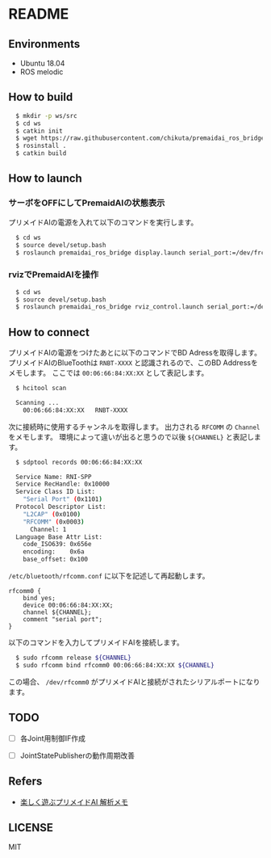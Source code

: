 # README

## Environments
* Ubuntu 18.04
* ROS melodic

## How to build

```bash
  $ mkdir -p ws/src
  $ cd ws
  $ catkin init
  $ wget https://raw.githubusercontent.com/chikuta/premaidai_ros_bridge/master/premaidai_ros_bridge.rosinstall .rosinstall
  $ rosinstall .
  $ catkin build
```

## How to launch

### サーボをOFFにしてPremaidAIの状態表示

プリメイドAIの電源を入れて以下のコマンドを実行します。

```bash
  $ cd ws
  $ source devel/setup.bash
  $ roslaunch premaidai_ros_bridge display.launch serial_port:=/dev/frcomm0 servo_off_mode:=true
```

### rvizでPremaidAIを操作

```bash
  $ cd ws
  $ source devel/setup.bash
  $ roslaunch premaidai_ros_bridge rviz_control.launch serial_port:=/dev/frcomm0
```

## How to connect

プリメイドAIの電源をつけたあとに以下のコマンドでBD Adressを取得します。
プリメイドAIのBlueToothは `RNBT-XXXX` と認識されるので、このBD Addressをメモします。
ここでは `00:06:66:84:XX:XX` として表記します。

```bash
  $ hcitool scan

  Scanning ...
    00:06:66:84:XX:XX	RNBT-XXXX
```

次に接続時に使用するチャンネルを取得します。
出力される `RFCOMM` の `Channel` をメモします。
環境によって違いが出ると思うので以後 `${CHANNEL}` と表記します。

```bash
  $ sdptool records 00:06:66:84:XX:XX

  Service Name: RNI-SPP
  Service RecHandle: 0x10000
  Service Class ID List:
    "Serial Port" (0x1101)
  Protocol Descriptor List:
    "L2CAP" (0x0100)
    "RFCOMM" (0x0003)
      Channel: 1
  Language Base Attr List:
    code_ISO639: 0x656e
    encoding:    0x6a
    base_offset: 0x100
```

`/etc/bluetooth/rfcomm.conf` に以下を記述して再起動します。

```text
rfcomm0 {
    bind yes;
    device 00:06:66:84:XX:XX;
    channel ${CHANNEL};
    comment "serial port";
}
```

以下のコマンドを入力してプリメイドAIを接続します。

```bash
  $ sudo rfcomm release ${CHANNEL}
  $ sudo rfcomm bind rfcomm0 00:06:66:84:XX:XX ${CHANNEL}
```

この場合、 `/dev/rfcomm0` がプリメイドAIと接続がされたシリアルポートになります。

## TODO
- [ ] 各Joint用制御IF作成
- [ ] JointStatePublisherの動作周期改善


## Refers
* [楽しく遊ぶプリメイドAI 解析メモ](https://docs.google.com/spreadsheets/d/1c6jqMwkBroCuF74viU_q7dgSQGzacbUW4mJg-957_Rs/edit#gid=2102495394)

## LICENSE
MIT